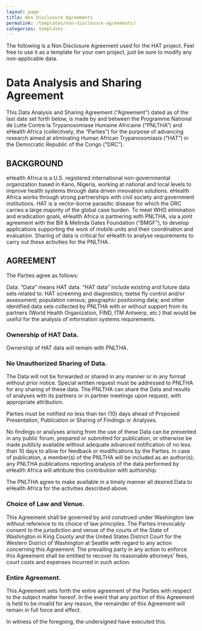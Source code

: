 ```yaml
---
layout: page
title: Non Disclosure Agreements
permalink: /templates/non-disclosure-agreements/
categories: templates
---
```


The following is a Non Disclosure Agreement used for the HAT project. Feel free to use it as a template for your own project, just be sure to modify any non-applicable data. 

# Data Analysis and Sharing Agreement 

This Data Analysis and Sharing Agreement (“Agreement”) dated as of the last date set forth below, is made by and between the Programme National de Lutte Contre la Trypanosomiase Humaine Africaine (“PNLTHA”) and eHealth Africa (collectively, the “Parties”) for the purpose of advancing research aimed at eliminating Human African Trypanosomiasis (“HAT”) in the Democratic Republic of the Congo (“DRC”).

## BACKGROUND
eHealth Africa is a U.S. registered international non-governmental organization based in Kano, Nigeria, working at national and local levels to improve health systems through data driven innovation solutions. eHealth Africa works through strong partnerships with civil society and government institutions. HAT is a vector-borne parasitic disease for which the DRC carries a large majority of the global case burden. To meet WHO elimination and eradication goals, eHealth Africa is partnering with PNLTHA, via a joint agreement with the Bill & Melinda Gates Foundation (“BMGF”), to develop applications supporting the work of mobile units and their coordination and evaluation. Sharing of data is critical for eHealth to analyse requirements to carry out these activities for the PNLTHA.
 
## AGREEMENT

The Parties agree as follows:

Data.  “Data” means HAT data. “HAT data” include existing and future data sets related to: HAT screening and diagnostics; tsetse fly control and/or assessment; population census; geographic positioning data; and other identified data sets collected by PNLTHA with or without support from its partners (World Health Organization, FIND, ITM Antwerp, etc.) that would be useful for the analysis of information systems requirements.

### Ownership of HAT Data.   
Ownership of HAT data will remain with PNLTHA.  

### No Unauthorized Sharing of Data.
The Data will not be forwarded or shared in any manner or in any format without prior notice. Special written request must be addressed to PNLTHA for any sharing of these data. The PNLTHA can share the Data and results of analyses with its partners or in partner meetings upon request, with appropriate attribution.

Parties must be notified no less than ten (10) days ahead of Proposed Presentation, Publication or Sharing of Findings or Analyses. 

No findings or analyses arising from the use of these Data can be presented in any public forum, prepared or submitted for publication, or otherwise be made publicly available without adequate advanced notification of no less than 10 days to allow for feedback or modifications by the Parties.
In case of publication, a member(s) of the PNLTHA will be included as an author(s); any PNLTHA publications reporting analysis of the data performed by eHealth Africa will attribute this contribution with authorship.

The PNLTHA agree to make available in a timely manner all desired Data to eHealth Africa for the activities described above.

### Choice of Law and Venue.  
This Agreement shall be governed by and construed under Washington law without reference to its choice of law principles. The Parties irrevocably consent to the jurisdiction and venue of the courts of the State of Washington in King County and the United States District Court for the Western District of Washington at Seattle with regard to any action concerning this Agreement.  The prevailing party in any action to enforce this Agreement shall be entitled to recover its reasonable attorneys' fees, court costs and expenses incurred in such action.

### Entire Agreement. 
This Agreement sets forth the entire agreement of the Parties with respect to the subject matter hereof.  In the event that any portion of this Agreement is held to be invalid for any reason, the remainder of this Agreement will remain in full force and effect.  

In witness of the foregoing, the undersigned have executed this.




